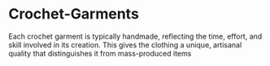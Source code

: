 # Crochet-Garments
Each crochet garment is typically handmade, reflecting the time, effort, and skill involved in its creation. This gives the clothing a unique, artisanal quality that distinguishes it from mass-produced items
